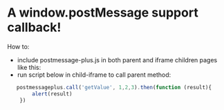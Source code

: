 # A window.postMessage support callback!
How to:
- include postmessage-plus.js in both parent and iframe children pages like this: <script src="../dist/postmessage-plus.dist.js"></script>
- run script below in child-iframe to call parent method:
```javascript
   postmessageplus.call('getValue', 1,2,3).then(function (result){
        alert(result)
    })
```
